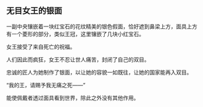 ## 无目女王的银面

一副中央镶嵌着一块红宝石的花纹精美的银色假面，恰好遮到鼻梁上方，面具上方有一个菱形的部分，类似王冠，这里镶嵌了几块小红宝石。

女王接受了来自死亡的祝福。

人们因此而疯狂，女王不忍让世人痛苦，封闭了自己的双目。

忠诚的匠人为她制作了银面，以让她的容貌一如既往，让她的国家能再入双目。

“我的王，请赐予我无痛之死——”

能使佩戴者透过面具看到世界，除此之外没有其他作用。

